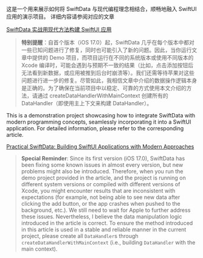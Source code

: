 这是一个用来展示如何将 SwiftData 与现代编程理念相结合，顺畅地融入 SwiftUI 应用的演示项目。
详细内容请参阅对应的文章

[SwiftData 实战用现代方法构建 SwiftUI 应用](https://fatbobman.com/zh/posts/practical-swiftdata-building-swiftui-applications-with-modern-approaches/)

> **特别提醒**：自首个版本（iOS 17.0）起，SwiftData 几乎在每个版本中都对一些已知问题进行了修复，同时也可能引入了新的问题。因此，当你运行文章中提供的 Demo 项目，而项目运行在不同的系统版本或使用不同版本的 Xcode 编译时，可能会遇到与预期不一致的结果（比如，点击添加按钮后无法看到新数据，或应用被推到后台时崩溃等）。我们还需等待苹果对这些问题进行进一步的修复。尽管如此，我相信文章中介绍的数据操作逻辑本身是正确的。为了确保在当前项目中以稳定、可靠的方式使用本文介绍的方法，请通过 createDataHandlerWithMainContext 创建所有的 DataHandler（即使用主上下文来构建 DataHandler）。

This is a demonstration project showcasing how to integrate SwiftData with modern programming concepts, seamlessly incorporating it into a SwiftUI application.
For detailed information, please refer to the corresponding article.

[Practical SwiftData: Building SwiftUI Applications with Modern Approaches](https://fatbobman.com/en/posts/practical-swiftdata-building-swiftui-applications-with-modern-approaches/)

> **Special Reminder**: Since its first version (iOS 17.0), SwiftData has been fixing some known issues in almost every version, but new problems might also be introduced. Therefore, when you run the demo project provided in the article, and the project is running on different system versions or compiled with different versions of Xcode, you might encounter results that are inconsistent with expectations (for example, not being able to see new data after clicking the add button, or the app crashes when pushed to the background, etc.). We still need to wait for Apple to further address these issues. Nevertheless, I believe the data manipulation logic introduced in the article is correct. To ensure the method introduced in this article is used in a stable and reliable manner in the current project, please create all `DataHandler`s through `createDataHandlerWithMainContext` (i.e., building `DataHandler` with the main context).
